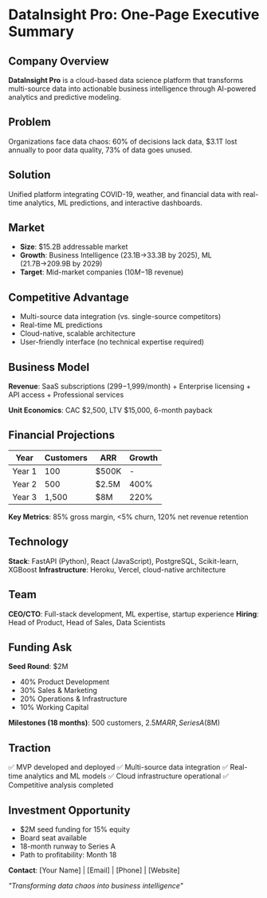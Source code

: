 # DataInsight Pro: One-Page Executive Summary

## Company Overview
**DataInsight Pro** is a cloud-based data science platform that transforms multi-source data into actionable business intelligence through AI-powered analytics and predictive modeling.

## Problem
Organizations face data chaos: 60% of decisions lack data, $3.1T lost annually to poor data quality, 73% of data goes unused.

## Solution
Unified platform integrating COVID-19, weather, and financial data with real-time analytics, ML predictions, and interactive dashboards.

## Market
- **Size**: $15.2B addressable market
- **Growth**: Business Intelligence (23.1B→33.3B by 2025), ML (21.7B→209.9B by 2029)
- **Target**: Mid-market companies ($10M-$1B revenue)

## Competitive Advantage
- Multi-source data integration (vs. single-source competitors)
- Real-time ML predictions
- Cloud-native, scalable architecture
- User-friendly interface (no technical expertise required)

## Business Model
**Revenue**: SaaS subscriptions ($299-$1,999/month) + Enterprise licensing + API access + Professional services

**Unit Economics**: CAC $2,500, LTV $15,000, 6-month payback

## Financial Projections
| Year | Customers | ARR | Growth |
|------|-----------|-----|--------|
| Year 1 | 100 | $500K | - |
| Year 2 | 500 | $2.5M | 400% |
| Year 3 | 1,500 | $8M | 220% |

**Key Metrics**: 85% gross margin, <5% churn, 120% net revenue retention

## Technology
**Stack**: FastAPI (Python), React (JavaScript), PostgreSQL, Scikit-learn, XGBoost
**Infrastructure**: Heroku, Vercel, cloud-native architecture

## Team
**CEO/CTO**: Full-stack development, ML expertise, startup experience
**Hiring**: Head of Product, Head of Sales, Data Scientists

## Funding Ask
**Seed Round**: $2M
- 40% Product Development
- 30% Sales & Marketing  
- 20% Operations & Infrastructure
- 10% Working Capital

**Milestones (18 months)**: 500 customers, $2.5M ARR, Series A ($8M)

## Traction
✅ MVP developed and deployed
✅ Multi-source data integration
✅ Real-time analytics and ML models
✅ Cloud infrastructure operational
✅ Competitive analysis completed

## Investment Opportunity
- $2M seed funding for 15% equity
- Board seat available
- 18-month runway to Series A
- Path to profitability: Month 18

**Contact**: [Your Name] | [Email] | [Phone] | [Website]

*"Transforming data chaos into business intelligence"* 
